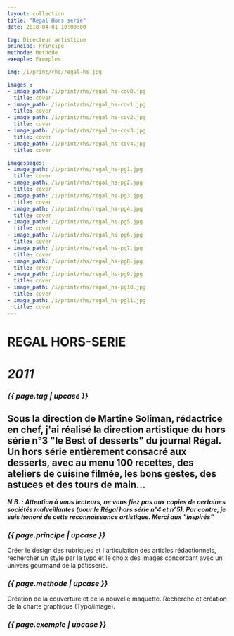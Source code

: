 ```yaml
---
layout: collection
title: "Regal Hors serie"
date: 2018-04-01 10:00:00

tag: Directeur artistique
principe: Principe
methode: Methode
exemple: Exemples

img: /i/print/rhs/regal-hs.jpg

images :
- image_path: /i/print/rhs/regal_hs-cov0.jpg
  title: cover
- image_path: /i/print/rhs/regal_hs-cov1.jpg
  title: cover
- image_path: /i/print/rhs/regal_hs-cov2.jpg
  title: cover
- image_path: /i/print/rhs/regal_hs-cov3.jpg
  title: cover
- image_path: /i/print/rhs/regal_hs-cov4.jpg
  title: cover

imagespages:
- image_path: /i/print/rhs/regal_hs-pg1.jpg
  title: cover
- image_path: /i/print/rhs/regal_hs-pg2.jpg
  title: cover
- image_path: /i/print/rhs/regal_hs-pg3.jpg
  title: cover
- image_path: /i/print/rhs/regal_hs-pg4.jpg
  title: cover 
- image_path: /i/print/rhs/regal_hs-pg5.jpg
  title: cover 
- image_path: /i/print/rhs/regal_hs-pg6.jpg
  title: cover
- image_path: /i/print/rhs/regal_hs-pg7.jpg
  title: cover
- image_path: /i/print/rhs/regal_hs-pg8.jpg
  title: cover
- image_path: /i/print/rhs/regal_hs-pg9.jpg
  title: cover
- image_path: /i/print/rhs/regal_hs-pg10.jpg
  title: cover
- image_path: /i/print/rhs/regal_hs-pg11.jpg
  title: cover        
---
```



# REGAL HORS-SERIE 
# _2011_ 

### _{{ page.tag | upcase }}_

## Sous la direction de Martine Soliman, rédactrice en chef, j'ai réalisé la direction artistique du hors série n°3 "le Best of desserts" du journal Régal. Un hors série entièrement consacré aux desserts, avec au menu 100 recettes, des ateliers de cuisine filmée, les bons gestes, des astuces et des tours de main…

**_N.B. : Attention à vous lecteurs, ne vous fiez pas aux copies de certaines sociétés malveillantes (pour le Régal hors série n°4 et n°5). Par contre, je suis honoré de cette reconnaissance artistique. Merci aux "inspirés"_**

### _{{ page.principe | upcase }}_
Créer le design des rubriques et l'articulation des articles rédactionnels, rechercher un style par la typo et le choix des images concordant avec un univers gourmand de la pâtisserie.

### _{{ page.methode | upcase }}_
Création de la couverture et de la nouvelle maquette.
Recherche et création de la charte graphique (Typo/image).


### _{{ page.exemple | upcase }}_

